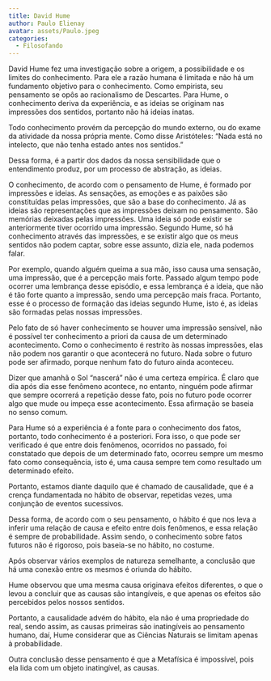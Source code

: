 ```yaml
---
title: David Hume
author: Paulo Elienay
avatar: assets/Paulo.jpeg
categories:
  - Filosofando
---
```


David Hume fez uma investigação sobre a origem, a possibilidade e os limites do conhecimento. Para ele a razão humana é limitada e não há um fundamento objetivo para o conhecimento. Como empirista, seu pensamento se opôs ao racionalismo de Descartes. Para Hume, o conhecimento deriva da experiência, e as ideias se originam nas impressões dos sentidos, portanto não há ideias inatas.

Todo conhecimento provém da percepção do mundo externo, ou do exame da atividade da nossa própria mente. Como disse Aristóteles: “Nada está no intelecto, que não tenha estado antes nos sentidos.”

Dessa forma, é a partir dos dados da nossa sensibilidade que o entendimento produz, por um processo de abstração, as ideias.

O conhecimento, de acordo com o pensamento de Hume, é formado por impressões e ideias. As sensações, as emoções e as paixões são constituídas pelas impressões, que são a base do conhecimento. Já as ideias são representações que as impressões deixam no pensamento. São memórias deixadas pelas impressões. Uma ideia só pode existir se anteriormente tiver ocorrido uma impressão. Segundo Hume, só há conhecimento através das impressões, e se existir algo que os meus sentidos não podem captar, sobre esse assunto, dizia ele, nada podemos falar.

Por exemplo, quando alguém queima a sua mão, isso causa uma sensação, uma impressão, que é a percepção mais forte. Passado algum tempo pode ocorrer uma lembrança desse episódio, e essa lembrança é a ideia, que não é tão forte quanto a impressão, sendo uma percepção mais fraca. Portanto, esse é o processo de formação das ideias segundo Hume, isto é, as ideias são formadas pelas nossas impressões.

Pelo fato de só haver conhecimento se houver uma impressão sensível, não é possível ter conhecimento a priori da causa de um determinado acontecimento. Como o conhecimento é restrito às nossas impressões, elas não podem nos garantir o que acontecerá no futuro. Nada sobre o futuro pode ser afirmado, porque nenhum fato do futuro ainda aconteceu.

Dizer que amanhã o Sol “nascerá” não é uma certeza empírica. É claro que dia após dia esse fenômeno acontece, no entanto, ninguém pode afirmar que sempre ocorrerá a repetição desse fato, pois no futuro pode ocorrer algo que mude ou impeça esse acontecimento. Essa afirmação se baseia no senso comum.

Para Hume só a experiência é a fonte para o conhecimento dos fatos, portanto, todo conhecimento é a posteriori. Fora isso, o que pode ser verificado é que entre dois fenômenos, ocorridos no passado, foi constatado que depois de um determinado fato, ocorreu sempre um mesmo fato como consequência, isto é, uma causa sempre tem como resultado um determinado efeito.

Portanto, estamos diante daquilo que é chamado de causalidade, que é a crença fundamentada no hábito de observar, repetidas vezes, uma conjunção de eventos sucessivos.

Dessa forma, de acordo com o seu pensamento, o hábito é que nos leva a inferir uma relação de causa e efeito entre dois fenômenos, e essa relação é sempre de probabilidade. Assim sendo, o conhecimento sobre fatos futuros não é rigoroso, pois baseia-se no hábito, no costume.

Após observar vários exemplos de natureza semelhante, a conclusão que há uma conexão entre os mesmos é oriunda do hábito.

Hume observou que uma mesma causa originava efeitos diferentes, o que o levou a concluir que as causas são intangíveis, e que apenas os efeitos são percebidos pelos nossos sentidos.

Portanto, a causalidade advém do hábito, ela não é uma propriedade do real, sendo assim, as causas primeiras são inatingíveis ao pensamento humano, daí, Hume considerar que as Ciências Naturais se limitam apenas à probabilidade.

Outra conclusão desse pensamento é que a Metafísica é impossível, pois ela lida com um objeto inatingível, as causas.
